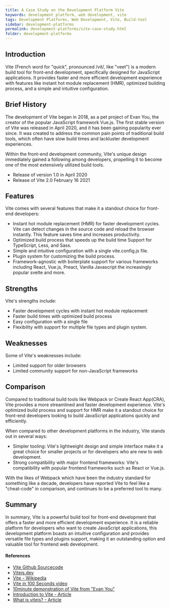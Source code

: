 ```yaml
---
title: A Case Study on the Development Platform Vite
keywords: development platform, web development, vite
tags: Development Platforms, Web Development, Vite, Build-tool
sidebar: development-platforms
permalink: development-platforms/vite-case-study.html
folder: development-platforms
---
```


## Introduction

Vite (French word for "quick", pronounced /vit/, like "veet") is a modern build tool for front-end development, specifically designed for JavaScript applications. It provides faster and more efficient development experience with features like instant hot module replacement (HMR), optimized building process, and a simple and intuitive configuration.

## Brief History

The development of Vite began in 2018, as a pet project of Evan You, the creator of the popular JavaScript framework Vue.js. The first stable version of Vite was released in April 2020, and it has been gaining popularity ever since. It was created to address the common pain points of traditional build tools, which often have slow build times and lackluster development experiences.

Within the front-end development community, Vite's unique design immediately gained a following among developers, propelling it to become one of the most extensively utilized build tools.

- Release of version 1.0 in April 2020
- Release of Vite 2.0 February 16 2021

## Features

Vite comes with several features that make it a standout choice for front-end developers:

- Instant hot module replacement (HMR) for faster development cycles. Vite can detect changes in the source code and reload the browser instantly. This feature saves time and increases productivity.
- Optimized build process that speeds up the build time
Support for TypeScript, Less, and Sass.
- Simple and intuitive configuration with a single vite.config.js file.
- Plugin system for customizing the build process.
- Framework-agnostic with boilerplate support for various frameworks including React, Vue.js, Preact, Vanilla Javascript the increasingly popular svelte and more.

## Strengths

Vite's strengths include:

- Faster development cycles with instant hot module replacement
- Faster build times with optimized build process
- Easy configuration with a single file
- Flexibility with support for multiple file types and plugin system.


## Weaknesses

Some of Vite's weaknesses include:

- Limited support for older browsers
- Limited community support for non-JavaScript frameworks

## Comparison

Compared to traditional build tools like Webpack or Create React App(CRA), Vite provides a more streamlined and faster development experience. Vite's optimized build process and support for HMR make it a standout choice for front-end developers looking to build JavaScript applications quickly and efficiently.

When compared to other development platforms in the industry, Vite stands out in several ways:

- Simpler tooling: Vite's lightweight design and simple interface make it a great choice for smaller projects or for developers who are new to web development.
- Strong compatibility with major frontend frameworks: Vite's compatibility with popular frontend frameworks such as React or Vue.js.

With the likes of Webpack which have been the industry standard for something like a decade, developers have reported Vite to feel like a "cheat-code" in comparison, and continues to be a preferred tool to many.

## Summary

In summary, Vite is a powerful build tool for front-end development that offers a faster and more efficient development experience. It is a reliable platform for developers who want to create JavaScript applications, this development platform boasts an intuitive configuration and provides versatile file types and plugins support, making it an outstanding option and valuable tool for frontend web development.

#### References
- [Vite Github Sourcecode](github.com/vitejs/vite)
- [Vitejs.dev](vitejs.dev)
- [Vite - Wikipedia](en.wikipedia.org/wiki/Vite_(software))
- [Vite in 100 Seconds video](youtube.com/watch?v=KCrXgy8qtjM)
- [10minute demonstration of Vite from "Evan You"](youtube.com/watch?v=DkGV5F4XnfQ)
- [Introduction to Vite - Article](dev.to/codemaker2015/introduction-to-vite-the-lightning-fast-module-bundler-32mm)
- [What is vitejs? - Article](https://www.sitepoint.com/vitejs-front-end-build-tool-introduction/)



